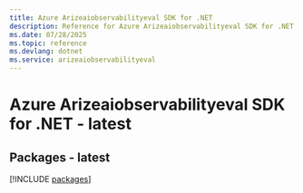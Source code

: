 ```yaml
---
title: Azure Arizeaiobservabilityeval SDK for .NET
description: Reference for Azure Arizeaiobservabilityeval SDK for .NET
ms.date: 07/28/2025
ms.topic: reference
ms.devlang: dotnet
ms.service: arizeaiobservabilityeval
---
```

# Azure Arizeaiobservabilityeval SDK for .NET - latest
## Packages - latest
[!INCLUDE [packages](arizeaiobservabilityeval-index.md)]